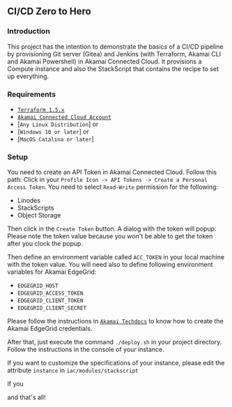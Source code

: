 ## CI/CD Zero to Hero

### Introduction
This project has the intention to demonstrate the basics of a CI/CD pipeline by provisioning Git server (Gitea) and 
Jenkins (with Terraform, Akamai CLI and Akamai Powershell) in Akamai Connected Cloud.
It provisions a Compute instance and also the StackScript that contains the recipe to set up everything. 

### Requirements
- [`Terraform 1.5.x`](https://terraform.io)
- [`Akamai Connected Cloud Account`](https://www.linode.com)
- [`Any Linux Distribution`] or
- [`Windows 10 or later`] or
- [`MacOS Catalina or later`]

### Setup
You need to create an API Token in Akamai Connected Cloud. Follow this path: Click in your `Profile Icon -> API Tokens -> Create a Personal Access Token`. You need to select `Read-Write` permission for the following:
- Linodes
- StackScripts
- Object Storage

Then click in the `Create Token` button. A dialog with the token will popup. Please note the token value because you 
won't be able to get the token after you clock the popup.

Then define an environment variable called `ACC_TOKEN` in your local machine with the token value.
You will need also to define following environment variables for Akamai EdgeGrid:
- `EDGEGRID_HOST`
- `EDGEGRID_ACCESS_TOKEN`
- `EDGEGRID_CLIENT_TOKEN`
- `EDGEGRID_CLIENT_SECRET`

Please follow the instructions in [`Akamai Techdocs`](https://techdocs.akamai.com) to know how to create the Akamai 
EdgeGrid credentials.

After that, just execute the command `./deploy.sh` in your project directory. Follow the instructions in the console of
your instance.

If you want to customize the specifications of your instance, please edit the attribute `instance` in `iac/modules/stackscript`

If you

and that's all!
